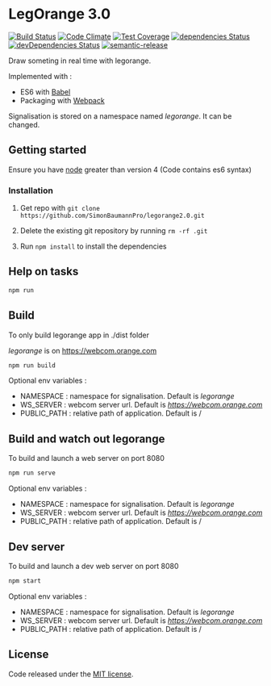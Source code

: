 # LegOrange 3.0

[![Build Status](https://travis-ci.org/SimonBaumannPro/LegOrange.svg?branch=master)](https://travis-ci.org/SimonBaumannPro/legorange2.0)
[![Code Climate](https://codeclimate.com/github/SimonBaumannPro/legorange2.0/badges/gpa.svg)](https://codeclimate.com/github/SimonBaumannPro/legorange2.0)
[![Test Coverage](https://codeclimate.com/github/SimonBaumannPro/legorange2.0/badges/coverage.svg)](https://codeclimate.com/github/SimonBaumannPro/legorange2.0/coverage)
[![dependencies Status](https://david-dm.org/SimonBaumannPro/legorange2.0/status.svg)](https://david-dm.org/SimonBaumannPro/legorange2.0)
[![devDependencies Status](https://david-dm.org/SimonBaumannPro/legorange2.0/dev-status.svg)](https://david-dm.org/SimonBaumannPro/legorange2.0?type=dev)
[![semantic-release](https://img.shields.io/badge/%20%20%F0%9F%93%A6%F0%9F%9A%80-semantic--release-e10079.svg?style=flat-square)](https://github.com/semantic-release/semantic-release)

Draw someting in real time with legorange.

Implemented with :
- ES6 with [Babel](https://babeljs.io/)
- Packaging with [Webpack](http://webpack.github.io/)

Signalisation is stored on a namespace named *legorange*. It can be changed.

## Getting started

Ensure you have [node](https://nodejs.org/en/) greater than version 4 (Code contains es6 syntax)

### Installation

1. Get repo with `git clone https://github.com/SimonBaumannPro/legorange2.0.git`

2. Delete the existing git repository by running `rm -rf .git`

3. Run `npm install` to install the dependencies


## Help on tasks

```bash
npm run
```

## Build

To only build legorange app in ./dist folder

*legorange* is on https://webcom.orange.com

```bash
npm run build
```

Optional env variables :
- NAMESPACE : namespace for signalisation. Default is *legorange*
- WS_SERVER : webcom server url. Default is *https://webcom.orange.com*
- PUBLIC_PATH : relative path of application. Default is /
	
## Build and watch out legorange

To build and launch a web server on port 8080

```bash
npm run serve
```

Optional env variables :
- NAMESPACE : namespace for signalisation. Default is *legorange*
- WS_SERVER : webcom server url. Default is *https://webcom.orange.com*
- PUBLIC_PATH : relative path of application. Default is /


## Dev server 

To build and launch a dev web server on port 8080

```bash
npm start
```

Optional env variables :
- NAMESPACE : namespace for signalisation. Default is *legorange*
- WS_SERVER : webcom server url. Default is *https://webcom.orange.com*
- PUBLIC_PATH : relative path of application. Default is /


## License

Code released under the [MIT license](https://github.com/webcom-components/visio-sample/blob/master/LICENSE).